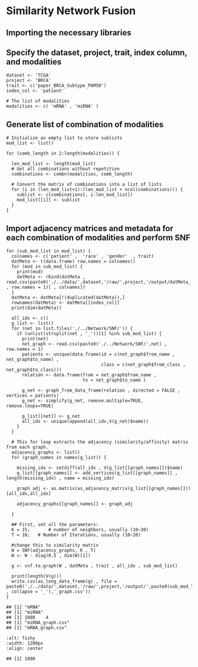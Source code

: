 # Similarity Network Fusion

## Importing the necessary libraries

## Specify the dataset, project, trait, index column, and modalities

    dataset <- 'TCGA'
    project <- 'BRCA'
    trait <- c('paper_BRCA_Subtype_PAM50')
    index_col <- 'patient'

    # The list of modalities
    modalities <- c( 'mRNA' , 'miRNA' )

## Generate list of combination of modalities

    # Initialize an empty list to store sublists
    mod_list <- list()

    for (comb_length in 2:length(modalities)) { 
      
      len_mod_list <- length(mod_list)
      # Get all combinations without repetition
      combinations <- combn(modalities, comb_length)
      
      # Convert the matrix of combinations into a list of lists
      for (i in (len_mod_list+1):(len_mod_list + ncol(combinations))) {
        sublist <- c(combinations[, i-len_mod_list])
        mod_list[[i]] <- sublist
      }
    }

## Import adjacency matrices and metadata for each combination of modalities and perform SNF

    for (sub_mod_list in mod_list) {
      colnames <- c('patient' ,  'race' , 'gender'  , trait)
      datMeta <- t(data.frame( row.names = colnames))
      for (mod in sub_mod_list) {
        print(mod)
        datMeta <- rbind(datMeta , read.csv(paste0('./../data/',dataset,'/raw/',project,'/output/datMeta_',mod,'.csv') , row.names = 1)[ , colnames])
      }
      datMeta <- datMeta[!(duplicated(datMeta)),]
      rownames(datMeta) <- datMeta[[index_col]]
      print(dim(datMeta))
      
      all_idx <- c()
      g_list <- list()
      for (net in list.files('./../Network/SNF/')) {
        if (unlist(strsplit(net , '_'))[1] %in% sub_mod_list) {
          print(net)
          net_graph <- read.csv(paste0('./../Network/SNF/',net) , row.names = 1)
          patients <- unique(data.frame(id = c(net_graph$from_name , net_graph$to_name) ,
                                        class = c(net_graph$from_class , net_graph$to_class)))
          relation <- data.frame(from = net_graph$from_name , 
                                 to = net_graph$to_name )
          
          g_net <- graph_from_data_frame(relation , directed = FALSE , vertices = patients)
          g_net <- simplify(g_net, remove.multiple=TRUE, remove.loops=TRUE)
          
          g_list[[net]] <- g_net
          all_idx <- unique(append(all_idx,V(g_net)$name))
        }
      }
      
      # This for loop extracts the adjacency (similarity/affinity) matrix from each graph.
      adjacency_graphs <- list()
      for (graph_names in names(g_list)) {
        
        missing_idx <- setdiff(all_idx , V(g_list[[graph_names]])$name)
        g_list[[graph_names]] <- add_vertices(g_list[[graph_names]] , length(missing_idx) , name = missing_idx)
        
        graph_adj <- as.matrix(as_adjacency_matrix(g_list[[graph_names]]))[all_idx,all_idx]
        
        adjacency_graphs[[graph_names]] <- graph_adj
        
      }
      
      ## First, set all the parameters:
      K = 15;       # number of neighbors, usually (10~30)
      T = 10;   # Number of Iterations, usually (10~20)
      
      #change this to similarity matrix
      W = SNF(adjacency_graphs, K , T)
      W <- W - diag(0.5 , dim(W)[1]) 
      
      g <- snf.to.graph(W , datMeta , trait , all_idx , sub_mod_list)
      
      print(length(V(g)))
      write.csv(as_long_data_frame(g) , file = paste0('./../data/',dataset,'/raw/',project,'/output/',paste0(sub_mod_list , collapse = '_'),'_graph.csv'))
    }

    ## [1] "mRNA"
    ## [1] "miRNA"
    ## [1] 1080    4
    ## [1] "miRNA_graph.csv"
    ## [1] "mRNA_graph.csv"

```{image} ./../images/SNF.png
:alt: fishy
:width: 1200px
:align: center
```

    ## [1] 1080
